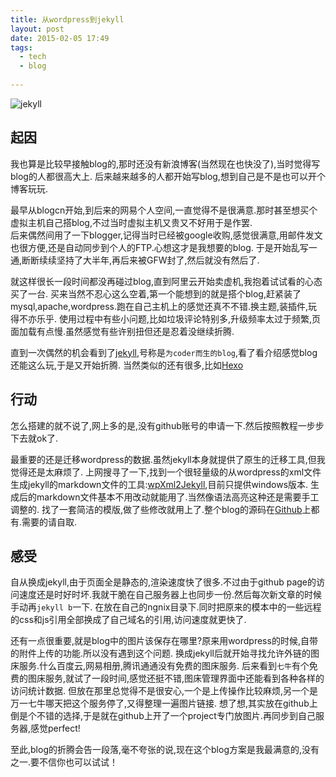 ```yaml
---
title: 从wordpress到jekyll
layout: post
date: 2015-02-05 17:49
tags:
  - tech
  - blog
  
---
```


![jekyll](http://chengchao.name/resource-container/image/logo-jekyll.png)

## 起因
我也算是比较早接触blog的,那时还没有新浪博客(当然现在也快没了),当时觉得写blog的人都很高大上.
后来越来越多的人都开始写blog,想到自己是不是也可以开个博客玩玩.  

最早从blogcn开始,到后来的网易个人空间,一直觉得不是很满意.那时甚至想买个虚拟主机自己搭blog,不过当时虚拟主机又贵又不好用于是作罢.  
后来偶然间用了一下blogger,记得当时已经被google收购,感觉很满意,用邮件发文也很方便,还是自动同步到个人的FTP.心想这才是我想要的blog.
于是开始乱写一通,断断续续坚持了大半年,再后来被GFW封了,然后就没有然后了.  

就这样很长一段时间都没再碰过blog,直到阿里云开始卖虚机,我抱着试试看的心态买了一台.
买来当然不忍心这么空着,第一个能想到的就是搭个blog,赶紧装了mysql,apache,wordpress.跑在自己主机上的感觉还真不不错.换主题,装插件,玩得不亦乐乎.
使用过程中有些小问题,比如垃圾评论特别多,升级频率太过于频繁,页面加载有点慢.虽然感觉有些许别扭但还是忍着没继续折腾.  

直到一次偶然的机会看到了[jekyll](http://jekyllrb.com/),号称是`为coder而生的blog`,看了看介绍感觉blog还能这么玩,于是又开始折腾.
当然类似的还有很多,比如[Hexo](https://hexo.io/)  
  

## 行动
怎么搭建的就不说了,网上多的是,没有github账号的申请一下.然后按照教程一步步下去就ok了.  

最重要的还是迁移wordpress的数据.虽然jekyll本身就提供了原生的迁移工具,但我觉得还是太麻烦了.
上网搜寻了一下,找到一个很轻量级的从wordpress的xml文件生成jekyll的markdown文件的工具:[wpXml2Jekyll](https://github.com/theaob/wpXml2Jekyll),目前只提供windows版本.
生成后的markdown文件基本不用改动就能用了.当然像语法高亮这种还是需要手工调整的.
找了一套简洁的模版,做了些修改就用上了.整个blog的源码在[Github](https://github.com/ichengchao/ichengchao.github.io)上都有.需要的请自取.  
  

## 感受
自从换成jekyll,由于页面全是静态的,渲染速度快了很多.不过由于github page的访问速度还是时好时坏.我就干脆在自己服务器上也同步一份.然后每次新文章的时候手动再`jekyll b`一下.
在放在自己的ngnix目录下.同时把原来的模本中的一些远程的css和js引用全部换成了自己域名的引用,访问速度就更快了.  

还有一点很重要,就是blog中的图片该保存在哪里?原来用wordpress的时候,自带的附件上传的功能.所以没有遇到这个问题.
换成jekyll后就开始寻找允许外链的图床服务.什么百度云,网易相册,腾讯通通没有免费的图床服务.
后来看到`七牛`有个免费的图床服务,就试了一段时间,感觉还挺不错,图床管理界面中还能看到各种各样的访问统计数据.
但放在那里总觉得不是很安心,一个是上传操作比较麻烦,另一个是万一七牛哪天把这个服务停了,又得整理一遍图片链接.
想了想,其实放在github上倒是个不错的选择,于是就在github上开了一个project专门放图片.再同步到自己服务器,感觉perfect!  

至此,blog的折腾会告一段落,毫不夸张的说,现在这个blog方案是我最满意的,没有之一.要不信你也可以试试！

